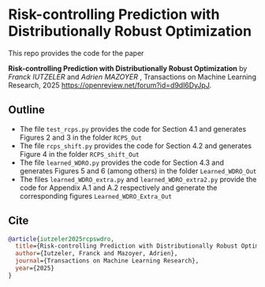 # Risk-controlling Prediction with Distributionally Robust Optimization

This repo provides the code for the paper


**Risk-controlling Prediction with Distributionally Robust Optimization** by *Franck IUTZELER* and *Adrien MAZOYER* , Transactions on Machine Learning Research, 2025 <https://openreview.net/forum?id=d9dl6DyJpJ>. 


## Outline


- The file `test_rcps.py` provides the code for Section 4.1 and generates Figures 2 and 3 in the folder `RCPS_Out`
- The file `rcps_shift.py` provides the code for Section 4.2 and generates Figure 4 in the folder `RCPS_shift_Out`
- The file `learned_WDRO.py` provides the code for Section 4.3 and generates Figures 5 and 6 (among others) in the folder `Learned_WDRO_Out`
- The files `learned_WDRO_extra.py` and `learned_WDRO_extra2.py` provide the code for Appendix A.1 and A.2 respectively and generate the corresponding figures `Learned_WDRO_Extra_Out`


## Cite


```bibtex
@article{iutzeler2025rcpswdro,
  title={Risk-controlling Prediction with Distributionally Robust Optimization},
  author={Iutzeler, Franck and Mazoyer, Adrien},
  journal={Transactions on Machine Learning Research},
  year={2025}
}
```
